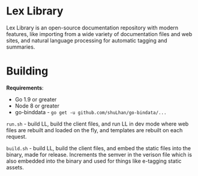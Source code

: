 # Lex Library
Lex Library is an open-source documentation repository with modern features, like importing from a wide variety of documentation files and web sites, and natural language processing for automatic tagging and summaries.


# Building

**Requirements**:
 * Go 1.9 or greater
 * Node 8 or greater
 * go-binddata - `go get -u github.com/shuLhan/go-bindata/...`


`run.sh` - build LL, build the client files, and run LL in dev mode where web files are rebuilt and loaded on the fly, and templates
    are rebuilt on each request.

`build.sh` - build LL, build the client files, and embed the static files into the binary, made for release.  Increments
    the semver in the verison file which is also embedded into the binary and used for things like e-tagging static
    assets.